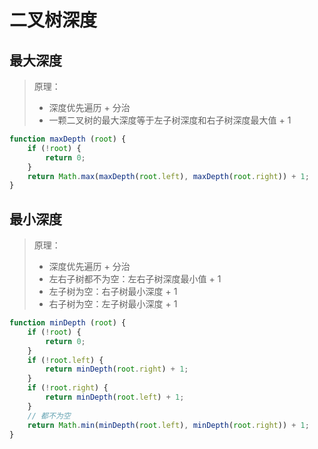 # 二叉树深度

## 最大深度

> 原理：
>
> * 深度优先遍历 + 分治
> * 一颗二叉树的最大深度等于左子树深度和右子树深度最大值 + 1

```javascript
function maxDepth (root) {
    if (!root) {
        return 0;
    }
    return Math.max(maxDepth(root.left), maxDepth(root.right)) + 1;
}
```



## 最小深度

> 原理：
>
> * 深度优先遍历 + 分治
> * 左右子树都不为空：左右子树深度最小值 + 1
> * 左子树为空：右子树最小深度 + 1
> * 右子树为空：左子树最小深度 + 1

```javascript
function minDepth (root) {
    if (!root) {
        return 0;
    }
    if (!root.left) {
        return minDepth(root.right) + 1;
    }
    if (!root.right) {
        return minDepth(root.left) + 1;
    }
    // 都不为空
    return Math.min(minDepth(root.left), minDepth(root.right)) + 1;
}
```


